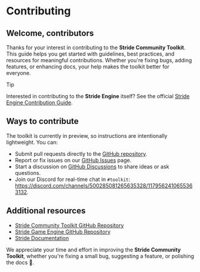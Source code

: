 # Contributing

## Welcome, contributors

Thanks for your interest in contributing to the **Stride Community Toolkit**. This guide helps you get started with guidelines, best practices, and resources for meaningful contributions. Whether you're fixing bugs, adding features, or enhancing docs, your help makes the toolkit better for everyone.

> [!TIP]
> Interested in contributing to the **Stride Engine** itself? See the official [Stride Engine Contribution Guide](https://doc.stride3d.net/latest/en/contributors/index.html).

## Ways to contribute

The toolkit is currently in preview, so instructions are intentionally lightweight. You can:

- Submit pull requests directly to the [GitHub repository](https://github.com/stride3d/stride-community-toolkit).
- Report or fix issues on our [GitHub Issues](https://github.com/stride3d/stride-community-toolkit/issues) page.
- Start a discussion on [GitHub Discussions](https://github.com/stride3d/stride/discussions) to share ideas or ask questions.
- Join our Discord for real-time chat in `#toolkit`: <https://discord.com/channels/500285081265635328/1179562410655363132>.

## Additional resources

- [Stride Community Toolkit GitHub Repository](https://github.com/stride3d/stride-community-toolkit)
- [Stride Game Engine GitHub Repository](https://github.com/stride3d/stride)
- [Stride Documentation](https://doc.stride3d.net/)

We appreciate your time and effort in improving the **Stride Community Toolkit**, whether you're fixing a small bug, suggesting a feature, or polishing the docs 🙂.
